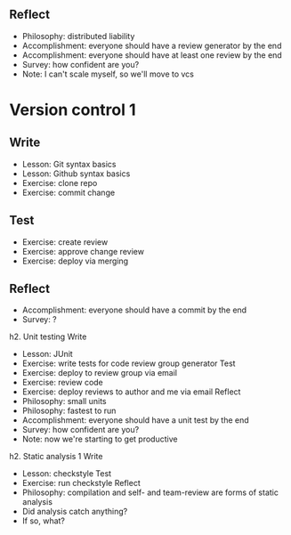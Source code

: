 ## Reflect

- Philosophy: distributed liability
- Accomplishment: everyone should have a review generator by the end
- Accomplishment: everyone should have at least one review by the end
- Survey: how confident are you?
- Note: I can't scale myself, so we'll move to vcs

# Version control 1

## Write
- Lesson: Git syntax basics
- Lesson: Github syntax basics
- Exercise: clone repo
- Exercise: commit change

## Test

- Exercise: create review
- Exercise: approve change review
- Exercise: deploy via merging

## Reflect

- Accomplishment: everyone should have a commit by the end
- Survey: ?


h2. Unit testing
Write 
- Lesson: JUnit
- Exercise: write tests for code review group generator
Test
- Exercise: deploy to review group via email
- Exercise: review code
- Exercise: deploy reviews to author and me via email
Reflect
- Philosophy: small units
- Philosophy: fastest to run
- Accomplishment: everyone should have a unit test by the end
- Survey: how confident are you?
- Note: now we're starting to get productive


h2. Static analysis 1
Write
- Lesson: checkstyle
Test
- Exercise: run checkstyle
Reflect
- Philosophy: compilation and self- and team-review are forms of static analysis
- Did analysis catch anything?
- If so, what?